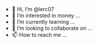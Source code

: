 - 👋 Hi, I’m @lerc07
- 👀 I’m interested in money ...
- 🌱 I’m currently learning ...
- 💞️ I’m looking to collaborate on ...
- 📫 How to reach me ...

<!---
lerc07/lerc07 is a ✨ special ✨ repository because its `README.md` (this file) appears on your GitHub profile.
You can click the Preview link to take a look at your changes.
--->
